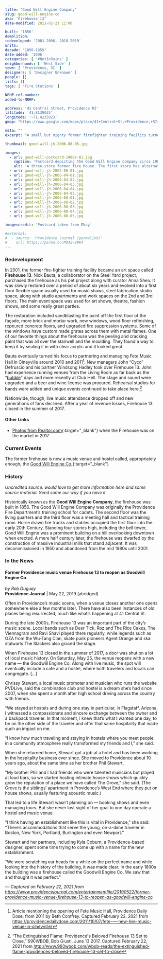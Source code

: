 ```yaml
---
title: "Good Will Engine Company"
slug: good-will-engine-co
aka: 'Firehouse 13'
date-modified: 2021-02-21 12:00

built: '1856'
demolition: 
redeveloped: '2001-2006, 2018-2019'
units:
decade: '1850-1859'
date-added: '2006'
categories: [ '#NotInRuins' ]
neighborhoods: [ 'West Side' ]
town: [ 'Providence, RI' ]
designers: [ 'Designer Unknown' ]
people: []
lists: []
tags: [ 'Fire Stations' ]

NRHP-ref-number:
added-to-NRHP:

address: '41 Central Street, Providence RI'
latitude: '41.8139025'
longitude: '-71.4235023'
gmap: "https://www.google.com/maps/place/41+Central+St,+Providence,+RI+02907/@41.8139025,-71.4235023,18.26z/data=!4m5!3m4!1s0x89e445711f0c2cb9:0x9c6f2428e9cc0a4b!8m2!3d41.8143217!4d-71.4224009"

meta: ""
excerpt: "A small but mighty former firefighter training facility turned art space and music venue and most recently, a hostel concept"

thumbnail: good-will-jh-2006-08-05.jpg

images:
  - url: good-will-postcard-1900c-01.jpg
    caption: 'Postcard depicting the Good Will Engine Company circa 1900-1910. The nearby Jones Warehouse was built in 1895 and horse-drawn fire equipment started to be less common after 1910 (until about 1920 in some cities)'
    alt: 'A three-story former fire house. The first story has alternating courses of red brick and granite with a central doorway for older fire apparatus to come and go. The redevelopment cleaned up the brick and added red-painted framed windows with decorative grates featuring flame patterns.'
  - url: good-will-jh-2002-06-01.jpg
  - url: good-will-jh-2006-04-01.jpg
  - url: good-will-jh-2006-04-02.jpg
  - url: good-will-jh-2006-04-03.jpg
  - url: good-will-jh-2006-04-04.jpg
  - url: good-will-jh-2006-04-05.jpg
  - url: good-will-jh-2006-08-01.jpg
  - url: good-will-jh-2006-08-02.jpg
  - url: good-will-jh-2006-08-03.jpg
  - url: good-will-jh-2006-08-04.jpg
  - url: good-will-jh-2006-08-05.jpg

imagescredit: 'Postcard taken from Ebay'

#external:
#  - source: 'Providence Journal (permalink)'
#    url: https://perma.cc/MQ4Z-Z9K4
---
```


### Redevelopment

In 2001, the former fire-fighter training facility became an art space called **Firehouse 13**. Nick Bauta, a collaborator on the Steel Yard project, purchased the firehouse as his pet project along with curator Anna Shea. It was slowly restored over a period of about six years and evolved into a first floor flexible space usually used for music shows, steel fabrication studio space, along with studio apartments and work spaces on the 2nd and 3rd floors. The main event space was used for art shows, theatre, fashion shows, and some really great parties. 

The restoration included sandblasting the paint off the first floor of the façade, more brick and mortar work, new windows, wood floor refinishing, repoured concrete floors, and upgraded fire suppression systems. Some of the windows have custom made grates across them with metal flames. One of our favorite things about the firehouse was the peeling and cracking paint that was all over the stairwell and the moulding. They found a way to keep it by sealing it in with clear acrylic and it looked great.

Bauta eventually turned his focus to partnering and managing Fete Music Hall in Olneyville around 2010 and 2011[^1]. New managers John “Cyco” Defruscio and his partner Windsong Hadley took over Firehouse 13. John had experience running venues from the Living Room as far back as the “[bubble](/property/brown-sharpe-foundry#history)” days and more recently at Club Hell. The stage and sound were upgraded and a beer and wine license was procured. Rehearsal studios for bands were added and unique events continued to take place here.[^2]

Nationwide, though, live music attendance dropped off and new generations of fans declined. After a year of revenue losses, Firehouse 13 closed in the summer of 2017. 

[^1]: Article mentioning the opening of Fete Music Hall, Providence Daily Dose, from 2011 by Beth Comfrey. Captured February 22, 2021 from https://providencedailydose.com/2011/10/07/fete-—-new-live-music-venue-in-olneyville/

[^2]: “The Extinguished Flame: Providence's Beloved Firehouse 13 Set to Close,” 990WBOB, Bob Giusti, June 13 2017. Captured February 22, 2021 from http://www.990wbob.com/wbob-reads/the-extinguished-flame-providences-beloved-firehouse-13-set-to-close 

#### Other Links

* [Photos from Realtor.com](//www.realtor.com/realestateandhomes-detail/41-Central-St_Providence_RI_02907_M32400-06705#photo16){:target="_blank"} when the Firehouse was on the market in 2017


### Current Events

The former firehouse is now a music venue and hostel called, appropriately enough, the [Good Will Engine Co.](//goodwillenginecompany.com){:target="_blank"}


### History

_Uncredited source: would love to get more information here and some source material. Send some our way if you have it_

Historically known as the **Good Will Engine Company**, the firehouse was built in 1856. The Good Will Engine Company was originally the Providence Fire Department’s training school for cadets. The second floor was the living quarters and the third floor was a meeting hall and tactical training room. Horse drawn fire trucks and stables occupied the first floor into the early 20th Century. Standing four stories high, including the bell tower, Good Will Engine was a prominent building on a hill overlooking downtown when erected. A mere half century later, the firehouse was dwarfed by the construction of massive industrial mills that stand adjacent. It was decommissioned in 1950 and abandoned from the mid 1980s until 2001.


### In the News

#### Former Providence music venue Firehouse 13 to reopen as Goodwill Engine Co.

_by Rob Duguay_  
**Providence Journal** | May 22, 2019 (abridged)

Often in Providence’s music scene, when a venue closes another one opens somewhere else a few months later. There have also been instances of old places being resurrected, much like what’s happening at 41 Central St.

During the late 2000s, Firehouse 13 was an important part of the city’s music scene. Local bands such as Deer Tick, Roz and The Rice Cakes, The Viennagram and Ravi Shavi played there regularly, while legends such as GZA from the Wu-Tang Clan, skate punk pioneers Agent Orange and ska stalwarts The Slackers also graced the stage.

When Firehouse 13 closed in the summer of 2017, a door was shut on a lot of local music history. On Saturday, May 25, the venue reopens with a new name — the Goodwill Engine Co. Along with live music, the spot will eventually include a cafe and a hostel, where both travelers and locals can congregate. […]

Chrissy Stewart, a local music promoter and musician who runs the website PVDLive, said the combination club and hostel is a dream she’s had since 2007, when she spent a month after high school driving across the country with friends.

“We stayed at hostels and during one stay in particular, in Flagstaff, Arizona, I witnessed a compassionate and sincere exchange between the owner and a backpack traveler. In that moment, I knew that’s what I wanted one day, to be on the other side of the traveler and offer that same hospitality that made such an impact on me.

“I know how much traveling and staying in hostels where you meet people in a community atmosphere really transformed my friends and I,” she said.

When she returned home, Stewart got a job at a hotel and has been working in the hospitality business ever since. She moved to Providence about 10 years ago, about the same time as her brother Phil Stewart.

“My brother Phil and I had friends who were talented musicians but played at loud bars, so we started hosting intimate house shows which quickly grew the reputation of a place we have called The Grove,” she said. (The Grove is the siblings’ apartment in Providence’s West End where they put on house shows, usually featuring acoustic music.)

That led to a life Stewart wasn’t planning on — booking shows and even managing tours. But she never lost sight of her goal to one day operate a hostel and music venue.

“I think having an establishment like this is vital in Providence,” she said. “There’s accommodations that serve the young, on-a-dime traveler in Boston, New York, Portland, Burlington and even Newport.”

Stewart and her partners, including Kyla Coburn, a Providence-based designer, spent some time trying to come up with a name for the new establishment.

“We were scratching our heads for a while on the perfect name and while looking into the history of the building, it was made clear. In the early 1800s the building was a firehouse called the Goodwill Engine Co. We saw that and thought it was perfect.”

— _Captured on February 22, 2021 from https://www.providencejournal.com/entertainmentlife/20190522/former-providence-music-venue-firehouse-13-to-reopen-as-goodwill-engine-co_
